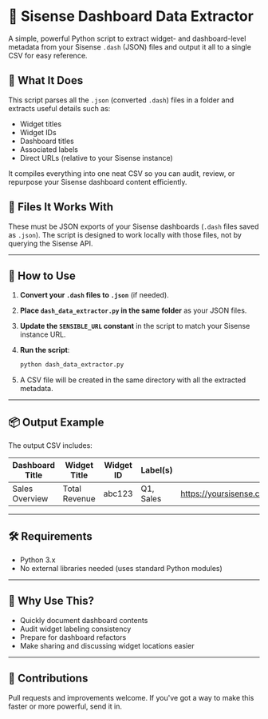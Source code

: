 # 🧠 Sisense Dashboard Data Extractor

A simple, powerful Python script to extract widget- and dashboard-level metadata from your Sisense `.dash` (JSON) files and output it all to a single CSV for easy reference.

## 📌 What It Does

This script parses all the `.json` (converted `.dash`) files in a folder and extracts useful details such as:

- Widget titles  
- Widget IDs  
- Dashboard titles  
- Associated labels  
- Direct URLs (relative to your Sisense instance)  

It compiles everything into one neat CSV so you can audit, review, or repurpose your Sisense dashboard content efficiently.

## 📁 Files It Works With

These must be JSON exports of your Sisense dashboards (`.dash` files saved as `.json`). The script is designed to work locally with those files, not by querying the Sisense API.

---

## 🚀 How to Use

1. **Convert your `.dash` files to `.json`** (if needed).  
2. **Place `dash_data_extractor.py` in the same folder** as your JSON files.  
3. **Update the `SENSIBLE_URL` constant** in the script to match your Sisense instance URL.  
4. **Run the script**:

    ```bash
    python dash_data_extractor.py
    ```

5. A CSV file will be created in the same directory with all the extracted metadata.

---

## 📦 Output Example

The output CSV includes:

| Dashboard Title | Widget Title | Widget ID | Label(s) | URL |
|-----------------|--------------|-----------|----------|-----|
| Sales Overview  | Total Revenue | abc123    | Q1, Sales | https://yoursisense.com/app/main#/dashboards/... |

---

## 🛠️ Requirements

- Python 3.x  
- No external libraries needed (uses standard Python modules)

---

## 🧾 Why Use This?

- Quickly document dashboard contents  
- Audit widget labeling consistency  
- Prepare for dashboard refactors  
- Make sharing and discussing widget locations easier

---

## 🙌 Contributions

Pull requests and improvements welcome. If you've got a way to make this faster or more powerful, send it in.
